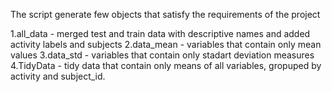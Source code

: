 The script generate few objects
that satisfy the requirements of the project

1.all_data - merged test and train data with descriptive names and added activity labels and subjects
2.data_mean - variables that contain only mean values
3.data_std  - variables that contain only stadart deviation measures
4.TidyData  - tidy data that contain only means of all variables, gropuped by activity and subject_id.